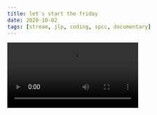 ```yaml
---
title: let's start the friday
date: 2020-10-02
tags: [stream, jlp, coding, spcc, documentary]
---
```

<video class="js-player" playsinline controls data-poster="https://archive.org/download/shalit_archive/shalit_archive.thumbs/let%27s%20start%20the%20friday-z5qnQsKGg_000001.jpg">
  <source src="https://archive.org/download/shalit_archive/let%27s%20start%20the%20friday-z5qnQsKGg.m4v" type="video/mp4" size="1080"/>
  <source src="https://archive.org/download/shalit_archive/Shalit/360P/let%27s%20start%20the%20friday-z5qnQsKGg.mp4" type="video/mp4" size="360"/>
</video>
